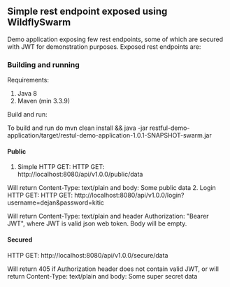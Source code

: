 ## Simple rest endpoint exposed using WildflySwarm ##


Demo application exposing few rest endpoints, some of which are secured with JWT for demonstration purposes.
Exposed rest endpoints are:
 
### Building and running ###

Requirements:

1. Java 8
2. Maven (min 3.3.9)

Build and run:

To build and run do mvn clean install &&  java -jar restful-demo-application/target/restul-demo-application-1.0.1-SNAPSHOT-swarm.jar 
 
 #### Public ####
 
 1. Simple HTTP GET:
 HTTP GET: http://localhost:8080/api/v1.0.0/public/data
 
 Will return Content-Type: text/plain and body: Some public data
 2. Login HTTP GET:
 HTTP GET: http://localhost:8080/api/v1.0.0/login?username=dejan&password=kitic
 
 Will return Content-Type: text/plain and header Authorization: "Bearer JWT", where JWT is valid json web token.
 Body will be empty.
 
 #### Secured ####
 
 HTTP GET: http://localhost:8080/api/v1.0.0/secure/data
 
 Will return 405 if Authorization header does not contain valid JWT, or will return Content-Type: text/plain and body: Some super secret data
 
 
 
 